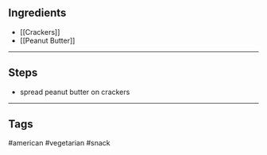 ## Ingredients
- [[Crackers]]
- [[Peanut Butter]]

---
## Steps
- spread peanut butter on crackers

---
## Tags
#american 
#vegetarian 
#snack 